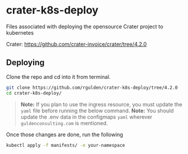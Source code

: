 # crater-k8s-deploy
Files associated with deploying the opensource Crater project to kubernetes

Crater: https://github.com/crater-invoice/crater/tree/4.2.0

## Deploying

Clone the repo and cd into it from terminal.
```bash
git clone https://github.com/rgulden/crater-k8s-deploy/tree/4.2.0
cd crater-k8s-deploy/
```

> **Note:** If you plan to use the ingress resource, you must update the `yaml` file before running the below command.
> **Note:** You should update the .env data in the configmaps `yaml` wherever `guldenconsulting.com` is mentioned.

Once those changes are done, run the following
```bash
kubectl apply -f manifests/ -n your-namespace
```
